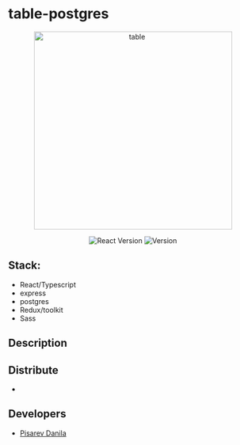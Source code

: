 # table-postgres

<p align="center">
      <img src="https://i.ibb.co/3W85jJP/data-table.png" alt="table" width="400" height="400">
</p>

<p align="center">
   <img src="https://img.shields.io/badge/React-18.2.0-blue" alt="React Version">
   <img src="https://img.shields.io/badge/Version-v1.0(Alpha)-blueviolet" alt="Version">
</p>

## Stack:

- React/Typescript
- express
- postgres
- Redux/toolkit
- Sass

## Description

## Distribute

- []()

## Developers

- [Pisarev Danila](https://github.com/jobdn)
